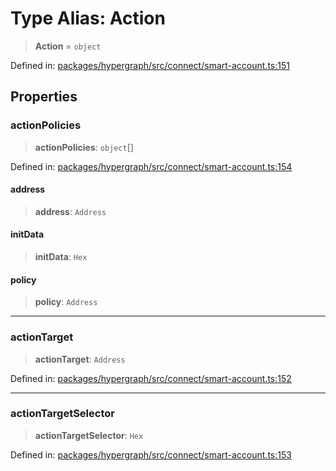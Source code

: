 # Type Alias: Action

> **Action** = `object`

Defined in: [packages/hypergraph/src/connect/smart-account.ts:151](https://github.com/hashirpm/hypergraph/blob/ab4ea1cdb9430798142e0d735aac9d31c2cf0ae0/packages/hypergraph/src/connect/smart-account.ts#L151)

## Properties

### actionPolicies

> **actionPolicies**: `object`[]

Defined in: [packages/hypergraph/src/connect/smart-account.ts:154](https://github.com/hashirpm/hypergraph/blob/ab4ea1cdb9430798142e0d735aac9d31c2cf0ae0/packages/hypergraph/src/connect/smart-account.ts#L154)

#### address

> **address**: `Address`

#### initData

> **initData**: `Hex`

#### policy

> **policy**: `Address`

***

### actionTarget

> **actionTarget**: `Address`

Defined in: [packages/hypergraph/src/connect/smart-account.ts:152](https://github.com/hashirpm/hypergraph/blob/ab4ea1cdb9430798142e0d735aac9d31c2cf0ae0/packages/hypergraph/src/connect/smart-account.ts#L152)

***

### actionTargetSelector

> **actionTargetSelector**: `Hex`

Defined in: [packages/hypergraph/src/connect/smart-account.ts:153](https://github.com/hashirpm/hypergraph/blob/ab4ea1cdb9430798142e0d735aac9d31c2cf0ae0/packages/hypergraph/src/connect/smart-account.ts#L153)
